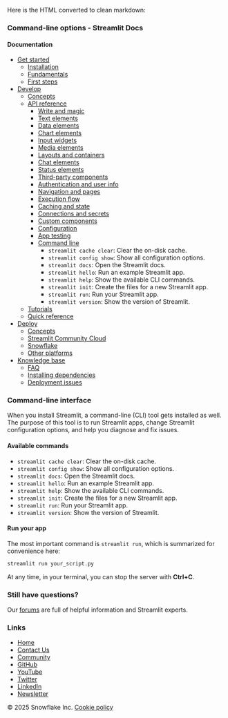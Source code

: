 Here is the HTML converted to clean markdown:
### Command-line options - Streamlit Docs
#### Documentation
* [Get started](/get-started)
	+ [Installation](/get-started/installation)
	+ [Fundamentals](/get-started/fundamentals)
	+ [First steps](/get-started/tutorials)
* [Develop](/develop)
	+ [Concepts](/develop/concepts)
	+ [API reference](/develop/api-reference)
		- [Write and magic](/develop/api-reference/write-magic)
		- [Text elements](/develop/api-reference/text)
		- [Data elements](/develop/api-reference/data)
		- [Chart elements](/develop/api-reference/charts)
		- [Input widgets](/develop/api-reference/widgets)
		- [Media elements](/develop/api-reference/media)
		- [Layouts and containers](/develop/api-reference/layout)
		- [Chat elements](/develop/api-reference/chat)
		- [Status elements](/develop/api-reference/status)
		- [Third-party components](https://streamlit.io/components)
		- [Authentication and user info](/develop/api-reference/user)
		- [Navigation and pages](/develop/api-reference/navigation)
		- [Execution flow](/develop/api-reference/execution-flow)
		- [Caching and state](/develop/api-reference/caching-and-state)
		- [Connections and secrets](/develop/api-reference/connections)
		- [Custom components](/develop/api-reference/custom-components)
		- [Configuration](/develop/api-reference/configuration)
		- [App testing](/develop/api-reference/app-testing)
		- [Command line](/develop/api-reference/cli)
			- `streamlit cache clear`: Clear the on-disk cache.
			- `streamlit config show`: Show all configuration options.
			- `streamlit docs`: Open the Streamlit docs.
			- `streamlit hello`: Run an example Streamlit app.
			- `streamlit help`: Show the available CLI commands.
			- `streamlit init`: Create the files for a new Streamlit app.
			- `streamlit run`: Run your Streamlit app.
			- `streamlit version`: Show the version of Streamlit.
	+ [Tutorials](/develop/tutorials)
	+ [Quick reference](/develop/quick-reference)
* [Deploy](/deploy)
	+ [Concepts](/deploy/concepts)
	+ [Streamlit Community Cloud](/deploy/streamlit-community-cloud)
	+ [Snowflake](/deploy/snowflake)
	+ [Other platforms](/deploy/tutorials)
* [Knowledge base](/knowledge-base)
	+ [FAQ](/knowledge-base/using-streamlit)
	+ [Installing dependencies](/knowledge-base/dependencies)
	+ [Deployment issues](/knowledge-base/deploy)

### Command-line interface
When you install Streamlit, a command-line (CLI) tool gets installed as well. The purpose of this tool is to run Streamlit apps, change Streamlit configuration options, and help you diagnose and fix issues.

#### Available commands
* `streamlit cache clear`: Clear the on-disk cache.
* `streamlit config show`: Show all configuration options.
* `streamlit docs`: Open the Streamlit docs.
* `streamlit hello`: Run an example Streamlit app.
* `streamlit help`: Show the available CLI commands.
* `streamlit init`: Create the files for a new Streamlit app.
* `streamlit run`: Run your Streamlit app.
* `streamlit version`: Show the version of Streamlit.

#### Run your app
The most important command is `streamlit run`, which is summarized for convenience here:
```bash
streamlit run your_script.py
```
At any time, in your terminal, you can stop the server with **Ctrl+C**.

### Still have questions?
Our [forums](https://discuss.streamlit.io) are full of helpful information and Streamlit experts.

### Links
* [Home](/)
* [Contact Us](mailto:hello@streamlit.io?subject=Contact%20from%20documentation%20)
* [Community](https://discuss.streamlit.io)
* [GitHub](https://github.com/streamlit)
* [YouTube](https://www.youtube.com/channel/UC3LD42rjj-Owtxsa6PwGU5Q)
* [Twitter](https://twitter.com/streamlit)
* [LinkedIn](https://www.linkedin.com/company/streamlit)
* [Newsletter](https://info.snowflake.com/streamlit-newsletter-sign-up.html)

&copy; 2025 Snowflake Inc. [Cookie policy](https://www.streamlit.io/cookie-policy)